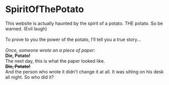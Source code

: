 # SpiritOfThePotato

This website is actually haunted by the spirit of a potato. THE potato. So be warned. (Evil laugh) <br><br>
To prove to you the power of the potato, I'll tell you a true story... <br><br>
*Once, someone wrote on a piece of paper:* <br> <strong>Die, Potato!</strong> <br> The next day, this is what the paper looked like. <br>
<strong>~~Die, Potato!~~</strong> <br> And the person who wrote it didn't change it at all. It was sitting on his desk all night. So who did it? <br>
